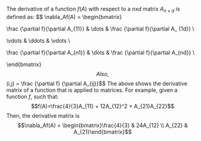 The derivative of a function $f(A)$ with respect to a $n x d$ matrix $A_{n \times d}$ is defined as:
$$
\nabla_Af(A) = \begin{bmatrix}

\frac {\partial f}{\partial A_{11}} & \dots &  \frac {\partial f}{\partial A_
{1d}} \\

\vdots & \ddots & \vdots \\

\frac {\partial f}{\partial A_{n1}} & \dots &  \frac {\partial f}{\partial A_{nd}} \\


\end{bmatrix}
$$
Also,
$$(i,j) = \frac {\partial f} {\partial A_{ij}}$$
The above shows the derivative matrix of a function that is applied to matrices. For example, given a function $f$, such that: $$f(A)=\frac{4}{3}A_{11} + 12A_{12}^2 + A_{21}A_{22}$$ Then, the derivative matrix is $$\nabla_Af(A) = \begin{bmatrix}\frac{4}{3} & 24A_{12} \\ A_{22} & A_{21}\end{bmatrix}$$
